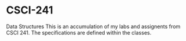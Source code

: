 # CSCI-241
Data Structures
This is an accumulation of my labs and assignents from CSCI 241. The specifications are defined within the classes. 
